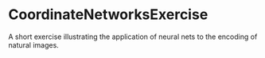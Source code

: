 # CoordinateNetworksExercise
A short exercise illustrating the application of neural nets to the encoding of natural images.
